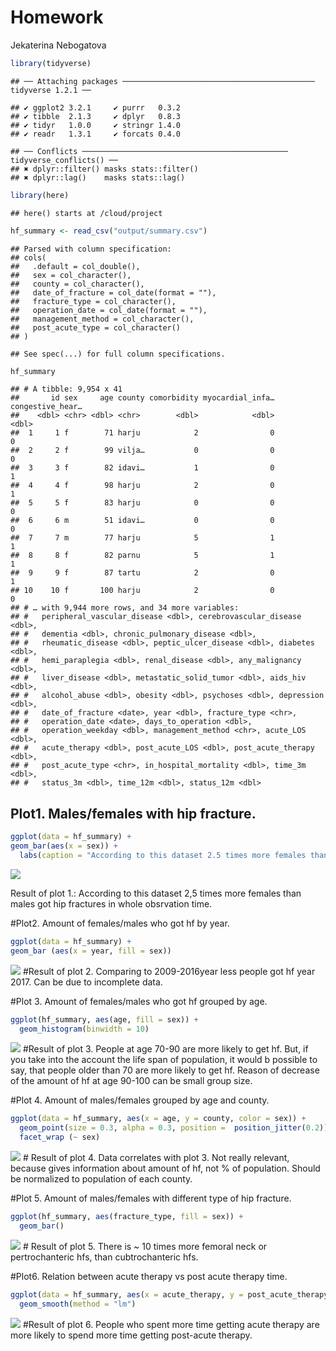 Homework
================
Jekaterina Nebogatova

``` r
library(tidyverse)
```

    ## ── Attaching packages ─────────────────────────────────────────── tidyverse 1.2.1 ──

    ## ✔ ggplot2 3.2.1     ✔ purrr   0.3.2
    ## ✔ tibble  2.1.3     ✔ dplyr   0.8.3
    ## ✔ tidyr   1.0.0     ✔ stringr 1.4.0
    ## ✔ readr   1.3.1     ✔ forcats 0.4.0

    ## ── Conflicts ────────────────────────────────────────────── tidyverse_conflicts() ──
    ## ✖ dplyr::filter() masks stats::filter()
    ## ✖ dplyr::lag()    masks stats::lag()

``` r
library(here)
```

    ## here() starts at /cloud/project

``` r
hf_summary <- read_csv("output/summary.csv")
```

    ## Parsed with column specification:
    ## cols(
    ##   .default = col_double(),
    ##   sex = col_character(),
    ##   county = col_character(),
    ##   date_of_fracture = col_date(format = ""),
    ##   fracture_type = col_character(),
    ##   operation_date = col_date(format = ""),
    ##   management_method = col_character(),
    ##   post_acute_type = col_character()
    ## )

    ## See spec(...) for full column specifications.

``` r
hf_summary
```

    ## # A tibble: 9,954 x 41
    ##       id sex     age county comorbidity myocardial_infa… congestive_hear…
    ##    <dbl> <chr> <dbl> <chr>        <dbl>            <dbl>            <dbl>
    ##  1     1 f        71 harju            2                0                0
    ##  2     2 f        99 vilja…           0                0                0
    ##  3     3 f        82 idavi…           1                0                1
    ##  4     4 f        98 harju            2                0                1
    ##  5     5 f        83 harju            0                0                0
    ##  6     6 m        51 idavi…           0                0                0
    ##  7     7 m        77 harju            5                1                1
    ##  8     8 f        82 parnu            5                1                1
    ##  9     9 f        87 tartu            2                0                1
    ## 10    10 f       100 harju            2                0                0
    ## # … with 9,944 more rows, and 34 more variables:
    ## #   peripheral_vascular_disease <dbl>, cerebrovascular_disease <dbl>,
    ## #   dementia <dbl>, chronic_pulmonary_disease <dbl>,
    ## #   rheumatic_disease <dbl>, peptic_ulcer_disease <dbl>, diabetes <dbl>,
    ## #   hemi_paraplegia <dbl>, renal_disease <dbl>, any_malignancy <dbl>,
    ## #   liver_disease <dbl>, metastatic_solid_tumor <dbl>, aids_hiv <dbl>,
    ## #   alcohol_abuse <dbl>, obesity <dbl>, psychoses <dbl>, depression <dbl>,
    ## #   date_of_fracture <date>, year <dbl>, fracture_type <chr>,
    ## #   operation_date <date>, days_to_operation <dbl>,
    ## #   operation_weekday <dbl>, management_method <chr>, acute_LOS <dbl>,
    ## #   acute_therapy <dbl>, post_acute_LOS <dbl>, post_acute_therapy <dbl>,
    ## #   post_acute_type <chr>, in_hospital_mortality <dbl>, time_3m <dbl>,
    ## #   status_3m <dbl>, time_12m <dbl>, status_12m <dbl>

## Plot1. Males/females with hip fracture.

``` r
ggplot(data = hf_summary) +
geom_bar(aes(x = sex)) +
  labs(caption = "According to this dataset 2.5 times more females than males got hip fractures in whole obsrvation time.")
```

![](homework_week4_files/figure-gfm/unnamed-chunk-2-1.png)<!-- -->

Result of plot 1.: According to this dataset 2,5 times more females than
males got hip fractures in whole obsrvation time.

\#Plot2. Amount of females/males who got hf by year.

``` r
ggplot(data = hf_summary) +
geom_bar (aes(x = year, fill = sex))
```

![](homework_week4_files/figure-gfm/unnamed-chunk-3-1.png)<!-- -->
\#Result of plot 2. Comparing to 2009-2016year less people got hf year
2017. Can be due to incomplete data.

\#Plot 3. Amount of females/males who got hf grouped by age.

``` r
ggplot(hf_summary, aes(age, fill = sex)) +
  geom_histogram(binwidth = 10)
```

![](homework_week4_files/figure-gfm/unnamed-chunk-4-1.png)<!-- -->
\#Result of plot 3. People at age 70-90 are more likely to get hf. But,
if you take into the account the life span of population, it would b
possible to say, that people older than 70 are more likely to get hf.
Reason of decrease of the amount of hf at age 90-100 can be small group
size.

\#Plot 4. Amount of males/females grouped by age and county.

``` r
ggplot(data = hf_summary, aes(x = age, y = county, color = sex)) +
  geom_point(size = 0.3, alpha = 0.3, position =  position_jitter(0.2))+
  facet_wrap (~ sex)
```

![](homework_week4_files/figure-gfm/unnamed-chunk-5-1.png)<!-- --> \#
Result of plot 4. Data correlates with plot 3. Not really relevant,
because gives information about amount of hf, not % of population.
Should be normalized to population of each county.

\#Plot 5. Amount of males/females with different type of hip fracture.

``` r
ggplot(hf_summary, aes(fracture_type, fill = sex)) +
  geom_bar()
```

![](homework_week4_files/figure-gfm/unnamed-chunk-6-1.png)<!-- --> \#
Result of plot 5. There is ~ 10 times more femoral neck or
pertrochanteric hfs, than cubtrochanteric hfs.

\#Plot6. Relation between acute therapy vs post acute therapy
time.

``` r
ggplot(data = hf_summary, aes(x = acute_therapy, y = post_acute_therapy, color = sex)) +
  geom_smooth(method = "lm")
```

![](homework_week4_files/figure-gfm/unnamed-chunk-7-1.png)<!-- -->
\#Result of plot 6. People who spent more time getting acute therapy are
more likely to spend more time getting post-acute therapy.
